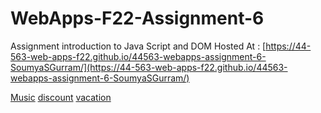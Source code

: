 # WebApps-F22-Assignment-6
Assignment introduction to Java Script and DOM
Hosted At : [https://44-563-web-apps-f22.github.io/44563-webapps-assignment-6-SoumyaSGurram/](https://44-563-web-apps-f22.github.io/44563-webapps-assignment-6-SoumyaSGurram/)

[Music](file:///C:/Users/S555317/Desktop/webapps-repo/44563-webapps-assignment-6-SoumyaSGurram/musician.html/)
[discount](https://44-563-web-apps-f22.github.io/44563-webapps-assignment-6-SoumyaSGurram/discount.html/)
[vacation](file:///C:/Users/S555317/Desktop/webapps-repo/44563-webapps-assignment-6-SoumyaSGurram/vacation.html/)
